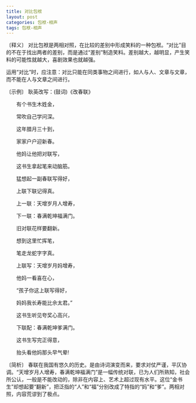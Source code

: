 ```yaml
---
title: 对比包袱
layout: post
categories: 包袱-相声
tags: 包袱-相声
---
```


〔释义〕 对比包袱是两相对照，在比较的差别中形成笑料的一种包袱。“对比”目的不在于找出两者的差别，而是通过“差别”制造笑料。差别越大，越明显，产生笑料的可能性就越大，喜剧效果也就越强。

运用“对比”时，应注意：对比只能在同类事物之间进行，如人与人、文章与文章，而不能在人与文章之间进行。

〔示例〕 耿英改写：(鼓词)《改春联》

　　有个书生木姓金，

　　常吹自己学问深。

　　这年腊月三十到，

　　家家户户迎新春。

　　他妈让他把对联写，

　　这书生拿起笔来动脑筋。

　　猛想起一副春联写得好，

　　上联下联记得真。

　　上一联：天增岁月人增寿，

　　下一联：春满乾坤福满门。

　　旧对联花样要翻新。

　　想到这里忙挥笔，

　　笔走龙蛇字字真。

　　上联写：天增岁月妈增寿，

　　他妈一看喜在心，

　　“孩子你这上联写得好，

　　妈妈我长寿能比佘太君。”

　　这书生听见夸奖心高兴，

　　下联配：春满乾坤爹满门。

　　这书生写完正得意，

　　抬头看他妈那头早气晕!

〔简析〕 春联在我国有悠久的历史。是由诗词演变而来，要求对仗严谨，平仄协调。“天增岁月人增寿，春满乾坤福满门”是一幅传统对联，已为人们所熟知，社会所公认，一般是不能改动的，除非在内容上、艺术上超过现有水平。这位“金书生”却想起要“翻新”，把泛指的“人”和“福”分别改成了特指的“妈”和“爹”。两相对照，内容荒谬到了极点。 